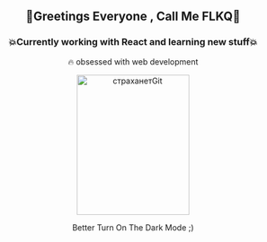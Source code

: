  ## <p align="center">🚀Greetings Everyone , Call Me FLKQ🚀</p>

### <p align="center"> 💥Currently working with React and learning new stuff💥</p>

<p align="center">🔥 obsessed with web development</p>

<p align="center">
 <a data-flickr-embed="true" href="https://www.flickr.com/photos/191267681@N07/50884673942/in/dateposted-public/" title="страханетGit"><img src="https://live.staticflickr.com/65535/50884673942_3e660cc661_z.jpg" width="200" height="250" alt="страханетGit"></a>
</p>
<p align="center">Better Turn On The Dark Mode ;) </p>







